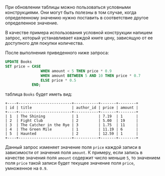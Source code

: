 При обновлении таблицы можно пользоваться условными конструкциями. Они могут быть полезны в том случае, когда определенному значению нужно поставить в соответствие другое определенное значение.

В качестве примера использования условной конструкции напишем запрос, который устанавливает каждой книге цену, зависящую от ее доступного для покупки количества.

После выполнения приведенного ниже запроса:

```sql
UPDATE Books
SET price = CASE
                WHEN amount < 5 THEN price * 0.9
                WHEN amount BETWEEN 5 AND 10 THEN price * 0.7
                ELSE price * 0.5
            END;
```

таблица `Books` будет иметь вид:

```no-highlight
+----+------------------------+-----------+-------+--------+
| id | title                  | author_id | price | amount |
+----+------------------------+-----------+-------+--------+
| 1  | The Shining            | 1         | 7.19  | 1      |
| 2  | Fight Club             | 2         | 5.00  | 19     |
| 3  | The Catcher in the Rye | 3         | 1.75  | 11     |
| 4  | The Green Mile         | 1         | 11.19 | 6      |
| 5  | Haunted                | 2         | 12.59 | 1      |
+----+------------------------+-----------+-------+--------+
```

Данный запрос изменяет значение поля `price` каждой записи в зависимости от значения поля `amount`. К примеру, если запись в качестве значения поля `amount` содержит число меньше `5`, то значением поля `price` такой записи будет текущее значение поля `price`, умноженное на `0.9`.